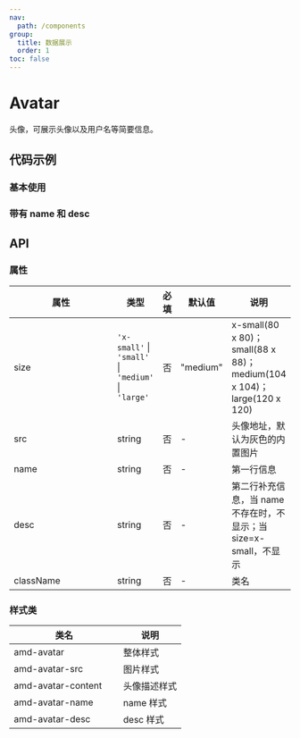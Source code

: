 ```yaml
---
nav:
  path: /components
group:
  title: 数据展示
  order: 1
toc: false
---
```


# Avatar

头像，可展示头像以及用户名等简要信息。

## 代码示例

### 基本使用

<code src="../../demo/pages/Avatar"></code>

### 带有 name 和 desc

<code src="../../demo/pages/AvatarDesc"></code>


## API

### 属性

| 属性 | 类型 | 必填 | 默认值 | 说明 |
| --- | --- | --- | --- | --- |
| size | `'x-small'` &verbar; `'small'` &verbar; `'medium'` &verbar; `'large'` | 否 | "medium" | x-small(80 x 80)；small(88 x 88)；medium(104 x 104)；large(120 x 120) |
| src | string | 否 | - | 头像地址，默认为灰色的内置图片 |
| name | string | 否 | - | 第一行信息 |
| desc | string | 否 | - | 第二行补充信息，当 name 不存在时，不显示；当 size=x-small，不显示 |
| className | string | 否 | - | 类名 |

### 样式类
| 类名 | 说明 |
| -----|-----|
| amd-avatar | 整体样式 |
| amd-avatar-src | 图片样式 |
| amd-avatar-content | 头像描述样式 |
| amd-avatar-name | name 样式 |
| amd-avatar-desc | desc 样式 |

<style> 
table th:first-of-type { width: 180px; } 
.__dumi-default-layout-content article table:first-of-type th:nth-of-type(2)  {
    width: 140px
} 
.__dumi-default-layout-content article table:first-of-type th:nth-of-type(3)  {
    width: 30px
} 
.__dumi-default-layout-content article table:first-of-type th:nth-of-type(4)  {
    width: 50px
} 

</style> 
